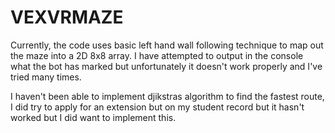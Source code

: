 # VEXVRMAZE

Currently, the code uses basic left hand wall following technique to map out the maze into a 2D 8x8 array. I have attempted to output in the console what the bot has marked but unfortunately it doesn't work properly and I've tried many times.

I haven't been able to implement djikstras algorithm to find the fastest route, I did try to apply for an extension but on my student record but it hasn't worked but I did want to implement this.

